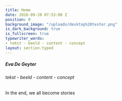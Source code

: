 ```yaml
---
title: Home
date: 2016-09-20 07:53:00 Z
position: 0
background_image: "/uploads/desktop%20tester.png"
is_dark_background: true
is_fullscreen: true
typewriter_words:
- tekst - beeld - content - concept
layout: section.typed
---
```


##### Eva De Geyter

###### <span id="typed">tekst - beeld - content - concept</span>


In the end, we all become stories 